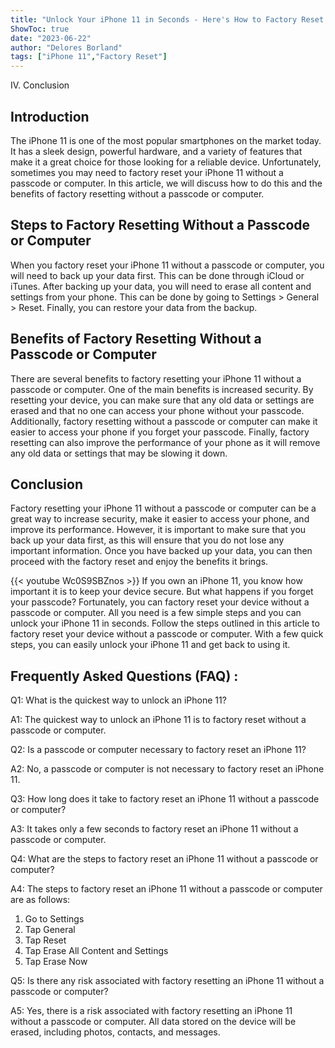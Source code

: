 ```yaml
---
title: "Unlock Your iPhone 11 in Seconds - Here's How to Factory Reset Without a Passcode or Computer!"
ShowToc: true 
date: "2023-06-22"
author: "Delores Borland" 
tags: ["iPhone 11","Factory Reset"]
---
```

IV. Conclusion

## Introduction

The iPhone 11 is one of the most popular smartphones on the market today. It has a sleek design, powerful hardware, and a variety of features that make it a great choice for those looking for a reliable device. Unfortunately, sometimes you may need to factory reset your iPhone 11 without a passcode or computer. In this article, we will discuss how to do this and the benefits of factory resetting without a passcode or computer.

## Steps to Factory Resetting Without a Passcode or Computer

When you factory reset your iPhone 11 without a passcode or computer, you will need to back up your data first. This can be done through iCloud or iTunes. After backing up your data, you will need to erase all content and settings from your phone. This can be done by going to Settings > General > Reset. Finally, you can restore your data from the backup.

## Benefits of Factory Resetting Without a Passcode or Computer

There are several benefits to factory resetting your iPhone 11 without a passcode or computer. One of the main benefits is increased security. By resetting your device, you can make sure that any old data or settings are erased and that no one can access your phone without your passcode. Additionally, factory resetting without a passcode or computer can make it easier to access your phone if you forget your passcode. Finally, factory resetting can also improve the performance of your phone as it will remove any old data or settings that may be slowing it down.

## Conclusion

Factory resetting your iPhone 11 without a passcode or computer can be a great way to increase security, make it easier to access your phone, and improve its performance. However, it is important to make sure that you back up your data first, as this will ensure that you do not lose any important information. Once you have backed up your data, you can then proceed with the factory reset and enjoy the benefits it brings.

{{< youtube Wc0S9SBZnos >}} 
If you own an iPhone 11, you know how important it is to keep your device secure. But what happens if you forget your passcode? Fortunately, you can factory reset your device without a passcode or computer. All you need is a few simple steps and you can unlock your iPhone 11 in seconds. Follow the steps outlined in this article to factory reset your device without a passcode or computer. With a few quick steps, you can easily unlock your iPhone 11 and get back to using it.

## Frequently Asked Questions (FAQ) :
Q1: What is the quickest way to unlock an iPhone 11?

A1: The quickest way to unlock an iPhone 11 is to factory reset without a passcode or computer. 

Q2: Is a passcode or computer necessary to factory reset an iPhone 11?

A2: No, a passcode or computer is not necessary to factory reset an iPhone 11. 

Q3: How long does it take to factory reset an iPhone 11 without a passcode or computer?

A3: It takes only a few seconds to factory reset an iPhone 11 without a passcode or computer. 

Q4: What are the steps to factory reset an iPhone 11 without a passcode or computer?

A4: The steps to factory reset an iPhone 11 without a passcode or computer are as follows: 
1. Go to Settings 
2. Tap General 
3. Tap Reset 
4. Tap Erase All Content and Settings 
5. Tap Erase Now 

Q5: Is there any risk associated with factory resetting an iPhone 11 without a passcode or computer?

A5: Yes, there is a risk associated with factory resetting an iPhone 11 without a passcode or computer. All data stored on the device will be erased, including photos, contacts, and messages.


